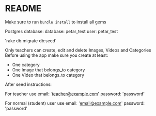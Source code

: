 # README


Make sure to run `bundle install` to install all gems

Postgres database:
database: petar_test
user: petar_test

'rake db:migrate db:seed'

Only teachers can create, edit and delete Images, Videos and Categories
Before using the app make sure you create at least:
- One category
- One Image that belongs_to category
- One Video that belongs_to category

After seed instructions:

For teacher use
email: 'teacher@example.com'
password: 'password'

For normal (student) user use
email: 'email@example.com'
password: 'password'
